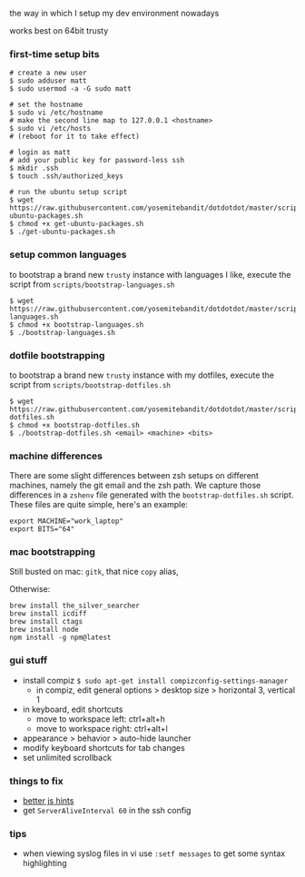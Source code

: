 the way in which I setup my dev environment nowadays

works best on 64bit trusty


### first-time setup bits

```shell
# create a new user
$ sudo adduser matt
$ sudo usermod -a -G sudo matt

# set the hostname
$ sudo vi /etc/hostname
# make the second line map to 127.0.0.1 <hostname>
$ sudo vi /etc/hosts
# (reboot for it to take effect)

# login as matt
# add your public key for password-less ssh
$ mkdir .ssh
$ touch .ssh/authorized_keys

# run the ubuntu setup script
$ wget https://raw.githubusercontent.com/yosemitebandit/dotdotdot/master/scripts/get-ubuntu-packages.sh
$ chmod +x get-ubuntu-packages.sh
$ ./get-ubuntu-packages.sh
```


### setup common languages
to bootstrap a brand new `trusty` instance with languages I like,
execute the script from `scripts/bootstrap-languages.sh`

    $ wget https://raw.githubusercontent.com/yosemitebandit/dotdotdot/master/scripts/bootstrap-languages.sh
    $ chmod +x bootstrap-languages.sh
    $ ./bootstrap-languages.sh


### dotfile bootstrapping
to bootstrap a brand new `trusty` instance with my dotfiles,
execute the script from `scripts/bootstrap-dotfiles.sh`

    $ wget https://raw.githubusercontent.com/yosemitebandit/dotdotdot/master/scripts/bootstrap-dotfiles.sh
    $ chmod +x bootstrap-dotfiles.sh
    $ ./bootstrap-dotfiles.sh <email> <machine> <bits>


### machine differences
There are some slight differences between zsh setups on different machines,
namely the git email and the zsh path.
We capture those differences in a `zshenv` file generated with the `bootstrap-dotfiles.sh` script.
These files are quite simple, here's an example:

```
export MACHINE="work_laptop"
export BITS="64"
```


### mac bootstrapping

Still busted on mac:
`gitk`,
that nice `copy` alias,

Otherwise:

```
brew install the_silver_searcher
brew install icdiff
brew install ctags
brew install node
npm install -g npm@latest
```


### gui stuff

* install compiz `$ sudo apt-get install compizconfig-settings-manager`
  * in compiz, edit general options > desktop size > horizontal 3, vertical 1
* in keyboard, edit shortcuts
  * move to workspace left: ctrl+alt+h
  * move to workspace right: ctrl+alt+l
* appearance > behavior > auto-hide launcher
* modify keyboard shortcuts for tab changes
* set unlimited scrollback


### things to fix

* [better js hints](http://stackoverflow.com/questions/28518042)
* get `ServerAliveInterval 60` in the ssh config


### tips

* when viewing syslog files in vi use `:setf messages` to get some syntax highlighting
